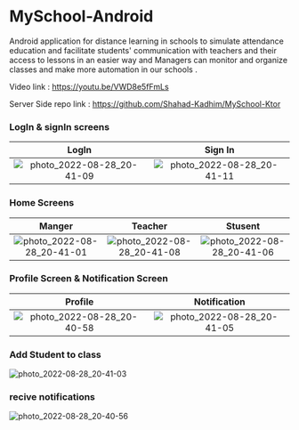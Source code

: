 
# MySchool-Android


Android application for distance learning in schools to simulate attendance education and facilitate students' communication with teachers and their access to lessons in an easier way and Managers can monitor and organize classes and make more automation in our schools .

Video link : https://youtu.be/VWD8e5fFmLs

Server Side repo link  : https://github.com/Shahad-Kadhim/MySchool-Ktor

### LogIn & signIn screens

LogIn             |  Sign In
:-------------------------:|:-------------------------:
![photo_2022-08-28_20-41-09](https://user-images.githubusercontent.com/52862892/187087827-8e1db1f2-937e-4395-a760-8d5d0d47451b.jpg)  |  ![photo_2022-08-28_20-41-11](https://user-images.githubusercontent.com/52862892/187087825-cfccd247-2ae1-4579-ae58-7251d51ccc30.jpg)


### Home Screens
 
Manger             |  Teacher          |  Stusent           
:-------------------------:|:-------------------------: |:-------------------------:
![photo_2022-08-28_20-41-01](https://user-images.githubusercontent.com/52862892/187088079-07f06578-706d-4e44-a35a-4a9fef95d487.jpg)  |  ![photo_2022-08-28_20-41-08](https://user-images.githubusercontent.com/52862892/187088061-0672ea3f-98b1-43ad-8c91-93242b8900f7.jpg)​ |  ![photo_2022-08-28_20-41-06](https://user-images.githubusercontent.com/52862892/187088040-b282b486-c073-4b16-a08e-67c3c3b3b65c.jpg)

### Profile Screen & Notification Screen

Profile            |  Notification
:-------------------------:|:-------------------------:
![photo_2022-08-28_20-40-58](https://user-images.githubusercontent.com/52862892/187088203-2d2fcecc-53b9-4e76-a07c-78b7bcab988a.jpg)|  ![photo_2022-08-28_20-41-05](https://user-images.githubusercontent.com/52862892/187088204-11a1a394-e018-4831-8a49-e61fa9fa774a.jpg)



### Add Student to class

![photo_2022-08-28_20-41-03](https://user-images.githubusercontent.com/52862892/187088289-054cfc14-4d7a-4cd3-9457-bbdf323c8fb8.jpg)



### recive notifications

![photo_2022-08-28_20-40-56](https://user-images.githubusercontent.com/52862892/187088307-323c1b6e-2d57-4f67-b0a4-c4de4a05513c.jpg)

